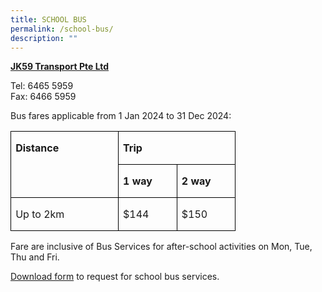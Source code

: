 ```yaml
---
title: SCHOOL BUS
permalink: /school-bus/
description: ""
---
```

<p><strong><u>JK59 Transport Pte Ltd</u></strong></p>
Tel: 6465 5959<br>Fax: 6466 5959
<br>

Bus fares applicable from 1 Jan 2024 to 31 Dec 2024:

<table class="MsoNormalTable" border="0" cellspacing="0" cellpadding="0" style="border-collapse:collapse;mso-yfti-tbllook:1184;mso-padding-alt:0in 0in 0in 0in"><tbody><tr style="mso-yfti-irow:0;mso-yfti-firstrow:yes"><td width="157" rowspan="2" valign="top" style="width:117.4pt;border:solid windowtext 1.0pt;
  padding:0in 5.4pt 0in 5.4pt"><p class="MsoNormal"><b><span>Distance</span></b></p></td><td width="157" colspan="2" valign="top" style="width:117.4pt;border:solid windowtext 1.0pt;
  border-left:none;padding:0in 5.4pt 0in 5.4pt"><p class="MsoNormal"><b><span>Trip</span></b></p></td></tr><tr style="mso-yfti-irow:1"><td width="78" valign="top" style="width:58.7pt;border-top:none;border-left:none;
  border-bottom:solid windowtext 1.0pt;border-right:solid windowtext 1.0pt;
  padding:0in 5.4pt 0in 5.4pt"><p class="MsoNormal"><b><span>1 way</span></b></p></td><td width="78" valign="top" style="width:58.7pt;border-top:none;border-left:none;
  border-bottom:solid windowtext 1.0pt;border-right:solid windowtext 1.0pt;
  padding:0in 5.4pt 0in 5.4pt"><p class="MsoNormal"><b><span>2 way</span></b></p></td></tr><tr style="mso-yfti-irow:2;mso-yfti-lastrow:yes"><td width="157" valign="top" style="width:117.4pt;border:solid windowtext 1.0pt;
  border-top:none;padding:0in 5.4pt 0in 5.4pt"><p class="MsoNormal"><span>Up to 2km</span></p></td><td width="78" valign="top" style="width:58.7pt;border-top:none;border-left:none;
  border-bottom:solid windowtext 1.0pt;border-right:solid windowtext 1.0pt;
  padding:0in 5.4pt 0in 5.4pt"><p class="MsoNormal"><span>$144</span></p></td><td width="78" valign="top" style="width:58.7pt;border-top:none;border-left:none;
  border-bottom:solid windowtext 1.0pt;border-right:solid windowtext 1.0pt;
  padding:0in 5.4pt 0in 5.4pt"><p class="MsoNormal"><span>$150</span></p></td></tr></tbody></table>

Fare are inclusive of Bus Services for after-school activities on Mon, Tue, Thu and Fri.

[Download form](/files/fps%20request%20for%20school%20bus%20services%20year%2024.pdf) to request for school bus services.